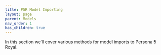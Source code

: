 ```yaml
---
title: P5R Model Importing
layout: page
parent: Models
nav_order: 1
has_children: true
---
```


In this section we'll cover various methods for model imports to Persona 5 Royal.